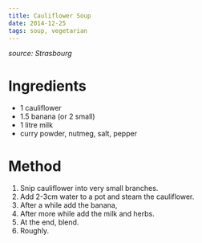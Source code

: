 ```yaml
---
title: Cauliflower Soup
date: 2014-12-25
tags: soup, vegetarian
---
```


_source: Strasbourg_

Ingredients
===========

* 1 cauliflower
* 1.5 banana (or 2 small)
* 1 litre milk
* curry powder, nutmeg, salt, pepper

Method
======

1. Snip cauliflower into very small branches.
2. Add 2-3cm water to a pot and steam the cauliflower.
3. After a while add the banana,
4. After more while add the milk and herbs.
5. At the end, blend. 
6. Roughly.
